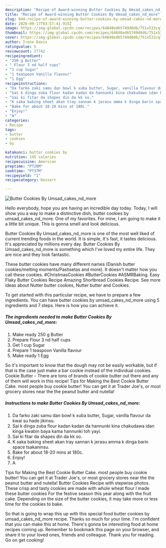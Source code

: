 ```yaml
---
description: "Recipe of Award-winning Butter Cookies By Umsad_cakes_nd_more"
title: "Recipe of Award-winning Butter Cookies By Umsad_cakes_nd_more"
slug: 844-recipe-of-award-winning-butter-cookies-by-umsad-cakes-nd-more
date: 2020-09-17T03:57:41.915Z
image: https://img-global.cpcdn.com/recipes/64848ed65749d8d6/751x532cq70/butter-cookies-by-umsad_cakes_nd_more-recipe-main-photo.jpg
thumbnail: https://img-global.cpcdn.com/recipes/64848ed65749d8d6/751x532cq70/butter-cookies-by-umsad_cakes_nd_more-recipe-main-photo.jpg
cover: https://img-global.cpcdn.com/recipes/64848ed65749d8d6/751x532cq70/butter-cookies-by-umsad_cakes_nd_more-recipe-main-photo.jpg
author: Irene Davis
ratingvalue: 5
reviewcount: 27742
recipeingredient:
- "250 g Butter"
- " Flour 3 nd half cups"
- "1 cup Sugar"
- "1 teaspoon Vanilla flavour"
- "1 Egg"
recipeinstructions:
- "Da farko zaki samu dan bowl k xuba butter, Sugar, vanilla flavour da kwai su hade jikinsu."
- "Sai k dinga zuba flour kadan kadan da hannunki kina chakudawa idan kinga kwabin baya kama hannunki toh yayi."
- "Sai ki fitar da shapes din da kk so."
- "K saka baking sheet akan tray sannan k jerasu amma k dinga barin space tsakaninsu."
- "Bake for about 18-20 mins at 180c."
- "Enjoy!"
- "A"
categories:
- Recipe
tags:
- butter
- cookies
- by

katakunci: butter cookies by 
nutrition: 145 calories
recipecuisine: American
preptime: "PT20M"
cooktime: "PT37M"
recipeyield: "1"
recipecategory: Dessert

---
```



![Butter Cookies By Umsad_cakes_nd_more](https://img-global.cpcdn.com/recipes/64848ed65749d8d6/751x532cq70/butter-cookies-by-umsad_cakes_nd_more-recipe-main-photo.jpg)

Hello everybody, hope you are having an incredible day today. Today, I will show you a way to make a distinctive dish, butter cookies by umsad_cakes_nd_more. One of my favorites. For mine, I am going to make it a little bit unique. This is gonna smell and look delicious.

Butter Cookies By Umsad_cakes_nd_more is one of the most well liked of current trending foods in the world. It is simple, it's fast, it tastes delicious. It's appreciated by millions every day. Butter Cookies By Umsad_cakes_nd_more is something which I've loved my entire life. They are nice and they look fantastic.

These butter cookies have many different names (Danish butter cookies/melting moments/Pastisetas and more). It doesn&#39;t matter how you call these cookies. #ChristmasCookies #ButterCookies #ASMRBaking. Easy Flaky Butter Cookies Recipe Amazing Shortbread Cookies Recipe. See more ideas about Nutter butter cookies, Nutter butter and Cookies.


To get started with this particular recipe, we have to prepare a few ingredients. You can have butter cookies by umsad_cakes_nd_more using 5 ingredients and 7 steps. Here is how you can achieve it.

<!--inarticleads1-->

##### The ingredients needed to make Butter Cookies By Umsad_cakes_nd_more:

1. Make ready 250 g Butter
1. Prepare  Flour 3 nd half cups
1. Get 1 cup Sugar
1. Prepare 1 teaspoon Vanilla flavour
1. Make ready 1 Egg


So it&#39;s important to know that the dough may not be easily workable, but if that is the case just make a bar cookie instead of the individual cookies. Cookie Butter - There are tons of brands of cookie butter out there and any of them will work in this recipe! Tips for Making the Best Cookie Butter Cake. most people buy cookie butter! You can get it at Trader Joe&#39;s, or most grocery stores near the the peanut butter and nutella! 

<!--inarticleads2-->

##### Instructions to make Butter Cookies By Umsad_cakes_nd_more:

1. Da farko zaki samu dan bowl k xuba butter, Sugar, vanilla flavour da kwai su hade jikinsu.
1. Sai k dinga zuba flour kadan kadan da hannunki kina chakudawa idan kinga kwabin baya kama hannunki toh yayi.
1. Sai ki fitar da shapes din da kk so.
1. K saka baking sheet akan tray sannan k jerasu amma k dinga barin space tsakaninsu.
1. Bake for about 18-20 mins at 180c.
1. Enjoy!
1. A


Tips for Making the Best Cookie Butter Cake. most people buy cookie butter! You can get it at Trader Joe&#39;s, or most grocery stores near the the peanut butter and nutella! Butter Cookies Recipe with stepwise photos. These crisp and tasty cookies are made with whole wheat flour I made these butter cookies For the festive season this year along with the fruit cake. Depending on the size of the butter cookies, it may take more or less time for the cookies to bake. 

So that is going to wrap this up with this special food butter cookies by umsad_cakes_nd_more recipe. Thanks so much for your time. I'm confident that you can make this at home. There's gonna be interesting food at home recipes coming up. Remember to bookmark this page on your browser, and share it to your loved ones, friends and colleague. Thank you for reading. Go on get cooking!
